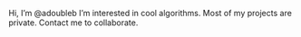 Hi, I’m @adoubleb
I’m interested in cool algorithms.
Most of my projects are private. Contact me to collaborate.

